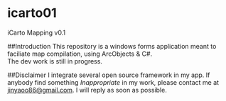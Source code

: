 # icarto01
iCarto Mapping v0.1  

##Introduction
    This repository is a windows forms application meant to faciliate map compilation, using ArcObjects & C#.  
    The dev work is still in progress.  
    
##Disclaimer
    I integrate several open source framework in my app.
    If anybody find something *Inappropriate* in my work, please contact me at jinyaoo86@gmail.com.
    I will reply as  soon as possible.
